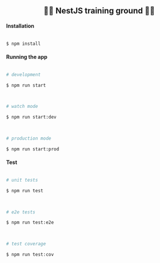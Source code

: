 <h2 align="center"> 
		🏋️‍♂️ NestJS training ground 🏋️‍♂️ 
</h2>
  

#### Installation

  

```bash

$ npm install

```

  

#### Running the app

  

```bash

# development

$ npm run start

  

# watch mode

$ npm run start:dev

  

# production mode

$ npm run start:prod

```

  

#### Test

  

```bash

# unit tests

$ npm run test

  

# e2e tests

$ npm run test:e2e

  

# test coverage

$ npm run test:cov

```